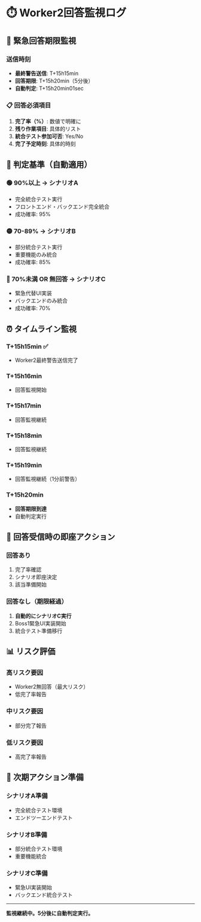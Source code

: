 # ⏱️ Worker2回答監視ログ

## 🚨 緊急回答期限監視

### 送信時刻
- **最終警告送信**: T+15h15min
- **回答期限**: T+15h20min（5分後）
- **自動判定**: T+15h20min01sec

### 📋 回答必須項目
1. **完了率（%）**: 数値で明確に
2. **残り作業項目**: 具体的リスト
3. **統合テスト参加可否**: Yes/No
4. **完了予定時刻**: 具体的時刻

## 🎯 判定基準（自動適用）

### 🟢 90%以上 → シナリオA
- 完全統合テスト実行
- フロントエンド・バックエンド完全統合
- 成功確率: 95%

### 🟡 70-89% → シナリオB  
- 部分統合テスト実行
- 重要機能のみ統合
- 成功確率: 85%

### 🔴 70%未満 OR 無回答 → シナリオC
- 緊急代替UI実装
- バックエンドのみ統合
- 成功確率: 70%

## ⏰ タイムライン監視

### T+15h15min ✅
- Worker2最終警告送信完了

### T+15h16min 
- 回答監視開始

### T+15h17min
- 回答監視継続

### T+15h18min
- 回答監視継続

### T+15h19min
- 回答監視継続（1分前警告）

### T+15h20min
- **回答期限到達**
- 自動判定実行

## 🚀 回答受信時の即座アクション

### 回答あり
1. 完了率確認
2. シナリオ即座決定
3. 該当準備開始

### 回答なし（期限経過）
1. **自動的にシナリオC実行**
2. Boss1緊急UI実装開始
3. 統合テスト準備移行

## 📊 リスク評価

### 高リスク要因
- Worker2無回答（最大リスク）
- 低完了率報告

### 中リスク要因  
- 部分完了報告

### 低リスク要因
- 高完了率報告

## 🎯 次期アクション準備

### シナリオA準備
- 完全統合テスト環境
- エンドツーエンドテスト

### シナリオB準備
- 部分統合テスト環境
- 重要機能統合

### シナリオC準備
- 緊急UI実装開始
- バックエンド統合テスト

---
**監視継続中。5分後に自動判定実行。**